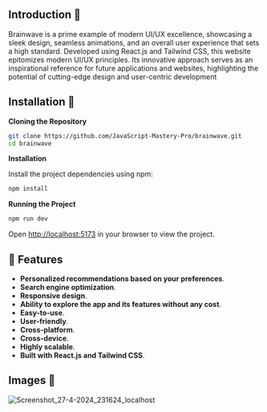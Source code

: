 ## Introduction  🤖
Brainwave is a prime example of modern UI/UX excellence, showcasing a sleek design, seamless animations, and an overall user experience that sets a high standard. Developed using React.js and Tailwind CSS, this website epitomizes modern UI/UX principles. Its innovative approach serves as an inspirational reference for future applications and websites, highlighting the potential of cutting-edge design and user-centric development
## Installation 🚀

**Cloning the Repository**

```bash
git clone https://github.com/JavaScript-Mastery-Pro/brainwave.git
cd brainwave
```

**Installation**

Install the project dependencies using npm:

```bash
npm install
```

**Running the Project**

```bash
npm run dev
```

Open [http://localhost:5173](http://localhost:5173) in your browser to view the project.

## <a name="features">🔭 Features</a>

- **Personalized recommendations based on your preferences**.
- **Search engine optimization**.
- **Responsive design**.
- **Ability to explore the app and its features without any cost**.
- **Easy-to-use**.
- **User-friendly**.
- **Cross-platform**.
- **Cross-device**.
- **Highly scalable**.
- **Built with React.js and Tailwind CSS**.

## Images  📸
![Screenshot_27-4-2024_231624_localhost](https://github.com/Ro706/brainwave/assets/60247178/1324bae0-0c6c-439e-b7ff-5913c31c9cb8)


